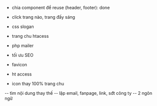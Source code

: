 - chia component để reuse (header, footer): done
- click trang nào, trang đấy sáng
- css slogan
- trang chu htacess
- php mailer

- tối ưu SEO
- favicon
- ht access
- icon thay 100% trang chu

-- tìm nội dung thay thế
-- lập email, fanpage, link, sđt công ty
-- 2 ngôn ngữ
